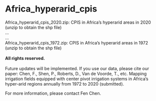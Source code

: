 # Africa_hyperarid_cpis

Africa_hyperarid_cpis_2020.zip: CPIS in Africa’s hyperarid areas in 2020 (unzip to obtain the shp file)  
…  
…  
Africa_hyperarid_cpis_1972.zip: CPIS in Africa’s hyperarid areas in 1972 (unzip to obtain the shp file)
<br />  
**All rights reserved.**
<br />
<br /> 
Future updates will be implemented. If you use our data, please cite our paper:
Chen, F., Shen, P., Roberts, D., Van de Voorde, T., etc. Mapping irrigation fields equipped with center pivot irrigation systems in Africa’s hyper-arid regions annually from 1972 to 2020 (submitted).

For more information, please contact Fen Chen.
